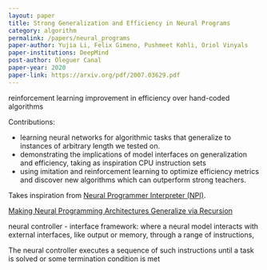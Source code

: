 ```yaml
---
layout: paper
title: Strong Generalization and Efficiency in Neural Programs
category: algorithm
permalink: /papers/neural_programs
paper-author: Yujia Li, Felix Gimeno, Pushmeet Kohli, Oriol Vinyals
paper-institutions: DeepMind
post-author: Oleguer Canal
paper-year: 2020
paper-link: https://arxiv.org/pdf/2007.03629.pdf
---
```

<!--
Disclaimer and authorship:
This article is provided for free only for your personal informational and entertainment purposes. No commercial use of it is allowed.

Please note there might be mistakes. We would be grateful to receive (constructive) criticism if you spot any. You can reach us at: ai.campus.ai@gmail.com or directly open an issue on our github repo: https://github.com/CampusAI/CampusAI.github.io

If considering to use the text please cite the original author/s of the lecture/paper.
Furthermore, please acknowledge our work by adding a link to our website: https://campusai.github.io/ and citing our names: Oleguer Canal and Federico Taschin.
-->

reinforcement learning improvement in efficiency over hand-coded algorithms


Contributions:
- learning neural networks for algorithmic tasks that generalize to instances of arbitrary length we tested on.
- demonstrating the implications of model interfaces on generalization and efficiency, taking as inspiration CPU instruction sets
- using imitation and reinforcement learning to optimize efficiency metrics and discover new algorithms which can outperform strong teachers.

Takes inspiration from [Neural Programmer Interpreter (NPI)](https://arxiv.org/abs/1511.06279).

[Making Neural Programming Architectures Generalize via Recursion](https://arxiv.org/abs/1704.06611)

neural controller - interface framework:
where a neural model interacts with external interfaces, like output or memory, through a range of instructions,

The neural controller executes a
sequence of such instructions until a task is solved or some termination condition is met
